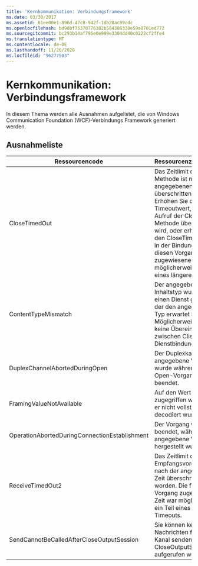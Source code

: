 ```yaml
---
title: 'Kernkommunikation: Verbindungsframework'
ms.date: 03/30/2017
ms.assetid: 61ee00e1-896d-47c8-942f-1db28ac89cdc
ms.openlocfilehash: bd90bf75370776382b584388330e59a0701ed772
ms.sourcegitcommit: bc293b14af795e0e999e3304dd40c0222cf2ffe4
ms.translationtype: MT
ms.contentlocale: de-DE
ms.lasthandoff: 11/26/2020
ms.locfileid: "96277503"
---
```

# <a name="core-communications-connection-framework"></a>Kernkommunikation: Verbindungsframework

In diesem Thema werden alle Ausnahmen aufgelistet, die von Windows Communication Foundation (WCF)-Verbindungs Framework generiert werden.  
  
## <a name="exception-list"></a>Ausnahmeliste  
  
|Ressourcencode|Ressourcenzeichenfolge|  
|-------------------|---------------------|  
|CloseTimedOut|Das Zeitlimit der Close-Methode ist nach der angegebenen Zeit überschritten worden. Erhöhen Sie den Timeoutwert, der für den Aufruf der Close-Methode übergeben wird, oder erhöhen Sie den CloseTimeout-Wert in der Bindung. Die für diesen Vorgang zugewiesene Zeit war möglicherweise ein Teil eines längeren Timeouts.|  
|ContentTypeMismatch|Der angegebene Inhaltstyp wurde an einen Dienst gesendet, der den angegebenen Typ erwartet hat. Möglicherweise besteht keine Übereinstimmung zwischen Client- und Dienstbindung.|  
|DuplexChannelAbortedDuringOpen|Der Duplexkanal für die angegebene Verbindung wurde während des Open-Vorgangs beendet. |  
|FramingValueNotAvailable|Auf den Wert kann nicht zugegriffen werden, da er nicht vollständig decodiert wurde.|  
|OperationAbortedDuringConnectionEstablishment|Der Vorgang wurde beendet, während die angegebene Verbindung hergestellt wurde.|  
|ReceiveTimedOut2|Das Zeitlimit des Empfangsvorgangs ist nach der angegebenen Zeit überschritten worden. Die für diesen Vorgang zugewiesene Zeit war möglicherweise ein Teil eines längeren Timeouts.|  
|SendCannotBeCalledAfterCloseOutputSession|Sie können keine Nachrichten für einen Kanal senden, nachdem CloseOutputSession aufgerufen wurde.|
